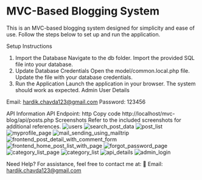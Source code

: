 <h1>MVC-Based Blogging System</h1>
This is an MVC-based blogging system designed for simplicity and ease of use. Follow the steps below to set up and run the application.

Setup Instructions
1. Import the Database
Navigate to the db folder.
Import the provided SQL file into your database.
2. Update Database Credentials
Open the model/common.local.php file.
Update the file with your database credentials.
3. Run the Application
Launch the application in your browser.
The system should work as expected.
Admin User Details

Email: hardik.chavda123@gmail.com
Password: 123456

API Information
API Endpoint:
http
Copy code
http://localhost/mvc-blog/api/posts.php
Screenshots
Refer to the included screenshots for additional references.
![users](https://github.com/user-attachments/assets/b187a3e9-b6d2-4e9c-9682-a10887911b35)
![search_post_data](https://github.com/user-attachments/assets/1aa8a29c-d56e-43bb-bf0e-d51b2b40b473)
![post_list](https://github.com/user-attachments/assets/1805fd54-ae08-44c4-894a-ca32aea90927)
![myprofile_page](https://github.com/user-attachments/assets/cfd286fd-ad45-4a21-9380-2d6ccef9c286)
![mail_sending_using_mailtrip](https://github.com/user-attachments/assets/941fc609-149f-473d-922d-479e7455655c)
![frontend_post_detail_with_comment_form](https://github.com/user-attachments/assets/d57707c4-b221-433a-9009-498652ea012e)
![frontend_home_post_list_with_page](https://github.com/user-attachments/assets/5107d697-8fa1-40dd-a7c5-120e5139caf8)
![forgot_password_page](https://github.com/user-attachments/assets/ff1da04e-64ab-4437-af37-38ca23452185)
![category_list_page](https://github.com/user-attachments/assets/f57b37c1-458c-4266-bb0e-3500f21f1712)
![category_list](https://github.com/user-attachments/assets/2db599c0-d15e-43c5-9a08-6e709fdfbc18)
![api_details](https://github.com/user-attachments/assets/22962b69-b466-409f-9736-6739491a82b9)
![admin_login](https://github.com/user-attachments/assets/78502777-2171-4c8e-8793-4947033bdac2)

Need Help?
For assistance, feel free to contact me at:
📧 Email: hardik.chavda123@gmail.com

